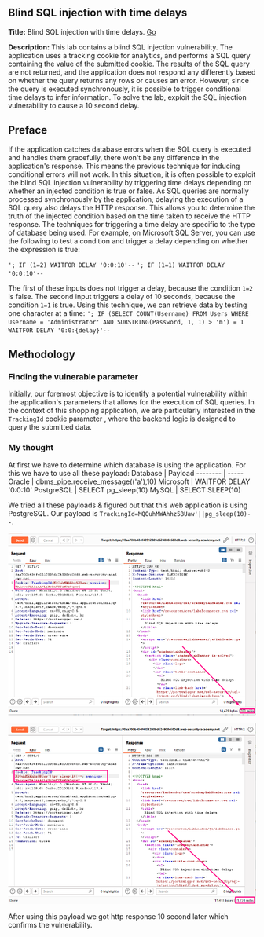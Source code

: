 ## Blind SQL injection with time delays

**Title:** Blind SQL injection with time delays. [Go](https://portswigger.net/web-security/sql-injection/blind/lab-time-delays)

**Description:** This lab contains a blind SQL injection vulnerability. The application uses a tracking cookie for analytics, and performs a SQL query containing the value of the submitted cookie. The results of the SQL query are not returned, and the application does not respond any differently based on whether the query returns any rows or causes an error. However, since the query is executed synchronously, it is possible to trigger conditional time delays to infer information.
To solve the lab, exploit the SQL injection vulnerability to cause a 10 second delay.

## Preface

If the application catches database errors when the SQL query is executed and handles them gracefully, there won't be any difference in the application's response. This means the previous technique for inducing conditional errors will not work. In this situation, it is often possible to exploit the blind SQL injection vulnerability by triggering time delays depending on whether an injected condition is true or false. As SQL queries are normally processed synchronously by the application, delaying the execution of a SQL query also delays the HTTP response. This allows you to determine the truth of the injected condition based on the time taken to receive the HTTP response.
The techniques for triggering a time delay are specific to the type of database being used. For example, on Microsoft SQL Server, you can use the following to test a condition and trigger a delay depending on whether the expression is true:

`'; IF (1=2) WAITFOR DELAY '0:0:10'--`
`'; IF (1=1) WAITFOR DELAY '0:0:10'--`

The first of these inputs does not trigger a delay, because the condition `1=2` is false. The second input triggers a delay of 10 seconds, because the condition `1=1` is true. Using this technique, we can retrieve data by testing one character at a time:
`'; IF (SELECT COUNT(Username) FROM Users WHERE Username = 'Administrator' AND SUBSTRING(Password, 1, 1) > 'm') = 1 WAITFOR DELAY '0:0:{delay}'--`

## Methodology

### Finding the vulnerable parameter
Initially, our foremost objective is to identify a potential vulnerability within the application's parameters that allows for the execution of SQL queries. In the context of this shopping application, we are particularly interested in the `TrackingId` cookie parameter , where the backend logic is designed to query the submitted data.

### My thought

At first we have to determine which database is using the application. For this we have to use all these payload:
Database | Payload
-------- | -----
Oracle | dbms_pipe.receive_message(('a'),10)
Microsoft | WAITFOR DELAY '0:0:10'
PostgreSQL | SELECT pg_sleep(10)
MySQL	| SELECT SLEEP(10)

We tried all these payloads & figured out that this web application is using PostgreSQL. Our payload is `TrackingId=MQOuhMWAhhz5BUaw'||pg_sleep(10)--`.

![poc_before_sleep_10_sec.png](../images/before_sleep_10_sec.png)

![poc_sleep_10_sec.png](../images/sleep_10_sec.png)

After using this payload we got http response 10 second later which confirms the vulnerability.
